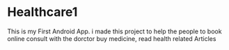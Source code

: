 # Healthcare1
This is my First Android App.
i made this project to help the people to book online consult with the dorctor 
buy medicine, read health related Articles

